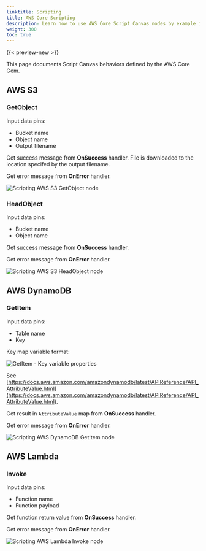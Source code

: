 ```yaml
---
linktitle: Scripting
title: AWS Core Scripting
description: Learn how to use AWS Core Script Canvas nodes by example in Open 3D Engine.
weight: 300
toc: true
---
```


{{< preview-new >}}

This page documents Script Canvas behaviors defined by the AWS Core Gem.

## AWS S3

### GetObject

Input data pins:

* Bucket name
* Object name
* Output filename

Get success message from **OnSuccess** handler. File is downloaded to the location specifed by the output filename.

Get error message from **OnError** handler.

![Scripting AWS S3 GetObject node](/images/user-guide/gems/reference/aws/aws-core/scripting-s3-get-object.png)

### HeadObject

Input data pins:

* Bucket name
* Object name

Get success message from **OnSuccess** handler.

Get error message from **OnError** handler.

![Scripting AWS S3 HeadObject node](/images/user-guide/gems/reference/aws/aws-core/scripting-s3-head-object.png)

## AWS DynamoDB

### GetItem

Input data pins:

* Table name
* Key

Key map variable format:

![GetItem - Key variable properties](/images/user-guide/gems/reference/aws/aws-core/scripting-dynamodb-get-item-key-variable.png)

See [https://docs.aws.amazon.com/amazondynamodb/latest/APIReference/API_AttributeValue.html](https://docs.aws.amazon.com/amazondynamodb/latest/APIReference/API_AttributeValue.html).

Get result in `AttributeValue` map from **OnSuccess** handler.

Get error message from **OnError** handler.

![Scripting AWS DynamoDB GetItem node](/images/user-guide/gems/reference/aws/aws-core/scripting-dynamodb-get-item.png)

## AWS Lambda

### Invoke

Input data pins:

* Function name
* Function payload

Get function return value from **OnSuccess** handler.

Get error message from **OnError** handler.

![Scripting AWS Lambda Invoke node](/images/user-guide/gems/reference/aws/aws-core/scripting-lambda-invoke.png)
